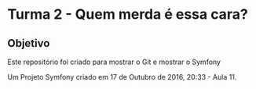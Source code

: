 Turma 2 - Quem merda é essa cara?
=======

Objetivo
--------

Este repositório foi criado para mostrar o Git e mostrar o Symfony


Um Projeto Symfony criado em 17 de Outubro de 2016, 20:33 - Aula 11.
